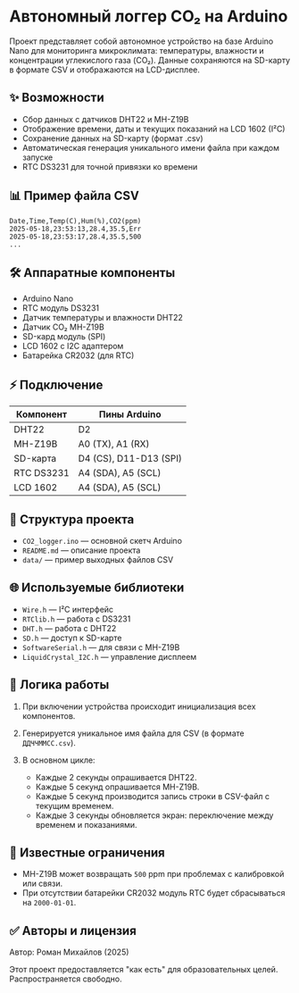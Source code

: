 # Автономный логгер CO₂ на Arduino

Проект представляет собой автономное устройство на базе Arduino Nano для мониторинга микроклимата: температуры, влажности и концентрации углекислого газа (CO₂). Данные сохраняются на SD-карту в формате CSV и отображаются на LCD-дисплее.

## ✨ Возможности

* Сбор данных с датчиков DHT22 и MH-Z19B
* Отображение времени, даты и текущих показаний на LCD 1602 (I²C)
* Сохранение данных на SD-карту (формат .csv)
* Автоматическая генерация уникального имени файла при каждом запуске
* RTC DS3231 для точной привязки ко времени

## 📊 Пример файла CSV

```
Date,Time,Temp(C),Hum(%),CO2(ppm)
2025-05-18,23:53:13,28.4,35.5,Err
2025-05-18,23:53:17,28.4,35.5,500
...
```

## 🛠️ Аппаратные компоненты

* Arduino Nano
* RTC модуль DS3231
* Датчик температуры и влажности DHT22
* Датчик CO₂ MH-Z19B
* SD-кард модуль (SPI)
* LCD 1602 с I2C адаптером
* Батарейка CR2032 (для RTC)

## ⚡ Подключение

| Компонент  | Пины Arduino           |
| ---------- | ---------------------- |
| DHT22      | D2                     |
| MH-Z19B    | A0 (TX), A1 (RX)       |
| SD-карта   | D4 (CS), D11-D13 (SPI) |
| RTC DS3231 | A4 (SDA), A5 (SCL)     |
| LCD 1602   | A4 (SDA), A5 (SCL)     |

## 📒 Структура проекта

* `CO2_logger.ino` — основной скетч Arduino
* `README.md` — описание проекта
* `data/` — пример выходных файлов CSV

## 🌐 Используемые библиотеки

* `Wire.h` — I²C интерфейс
* `RTClib.h` — работа с DS3231
* `DHT.h` — работа с DHT22
* `SD.h` — доступ к SD-карте
* `SoftwareSerial.h` — для связи с MH-Z19B
* `LiquidCrystal_I2C.h` — управление дисплеем

## 📅 Логика работы

1. При включении устройства происходит инициализация всех компонентов.
2. Генерируется уникальное имя файла для CSV (в формате `ДДЧЧММСС.csv`).
3. В основном цикле:

   * Каждые 2 секунды опрашивается DHT22.
   * Каждые 5 секунд опрашивается MH-Z19B.
   * Каждые 5 секунд производится запись строки в CSV-файл с текущим временем.
   * Каждые 3 секунды обновляется экран: переключение между временем и показаниями.

## 🚫 Известные ограничения

* MH-Z19B может возвращать `500` ppm при проблемах с калибровкой или связи.
* При отсутствии батарейки CR2032 модуль RTC будет сбрасываться на `2000-01-01`.

## ✅ Авторы и лицензия

Автор: Роман Михайлов (2025)

Этот проект предоставляется "как есть" для образовательных целей. Распространяется свободно.
